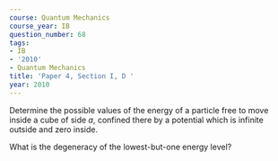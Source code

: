 ```yaml
---
course: Quantum Mechanics
course_year: IB
question_number: 68
tags:
- IB
- '2010'
- Quantum Mechanics
title: 'Paper 4, Section I, D '
year: 2010
---
```




Determine the possible values of the energy of a particle free to move inside a cube of side $a$, confined there by a potential which is infinite outside and zero inside.

What is the degeneracy of the lowest-but-one energy level?